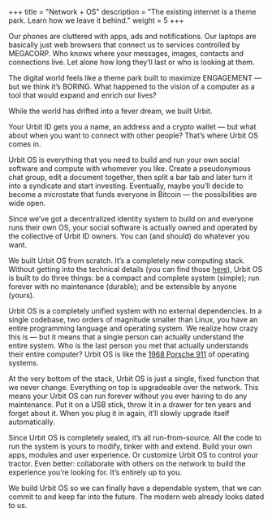 +++
title = "Network + OS"
description = "The existing internet is a theme park. Learn how we leave it behind."
weight = 5
+++

Our phones are cluttered with apps, ads and notifications. Our laptops are basically just web browsers that connect us to services controlled by MEGACORP. Who knows where your messages, images, contacts and connections live. Let alone how long they’ll last or who is looking at them.

The digital world feels like a theme park built to maximize ENGAGEMENT — but we think it’s BORING. What happened to the vision of a computer as a tool that would expand and enrich our lives? 

While the world has drifted into a fever dream, we built Urbit. 

Your Urbit ID gets you a name, an address and a crypto wallet — but what about when you want to connect with other people? That’s where Urbit OS comes in.

Urbit OS is everything that you need to build and run your own social software and compute with whomever you like. Create a pseudonymous chat group, edit a document together, then split a bar tab and later turn it into a syndicate and start investing. Eventually, maybe you’ll decide to become a microstate that funds everyone in Bitcoin — the possibilities are wide open. 

Since we’ve got a decentralized identity system to build on and everyone runs their own OS, your social software is actually owned and operated by the collective of Urbit ID owners. You can (and should) do whatever you want.

We built Urbit OS from scratch. It’s a completely new computing stack. Without getting into the technical details (you can find those [here](@/understanding-urbit/technical-overview.md)), Urbit OS is built to do three things: be a compact and complete system (simple); run forever with no maintenance (durable); and be extensible by anyone (yours). 

Urbit OS is a completely unified system with no external dependencies. In a single codebase, two orders of magnitude smaller than Linux, you have an entire programming language and operating system. We realize how crazy this is — but it means that a single person can actually understand the entire system. Who is the last person you met that actually understands their entire computer? Urbit OS is like the [1968 Porsche 911](https://cdn.bringatrailer.com/wp-content/uploads/2007/05/1968_Porsche_911_SR_Factor_Race_Car_Engine_1.jpg) of operating systems.

At the very bottom of the stack, Urbit OS is just a single, fixed function that we never change. Everything on top is upgradeable over the network. This means your Urbit OS can run forever without you ever having to do any maintenance. Put it on a USB stick, throw it in a drawer for ten years and forget about it. When you plug it in again, it’ll slowly upgrade itself automatically.

Since Urbit OS is completely sealed, it’s all run-from-source. All the code to run the system is yours to modify, tinker with and extend. Build your own apps, modules and user experience. Or customize Urbit OS to control your tractor. Even better: collaborate with others on the network to build the experience you’re looking for. It’s entirely up to you.

We build Urbit OS so we can finally have a dependable system, that we can commit to and keep far into the future. The modern web already looks dated to us. 